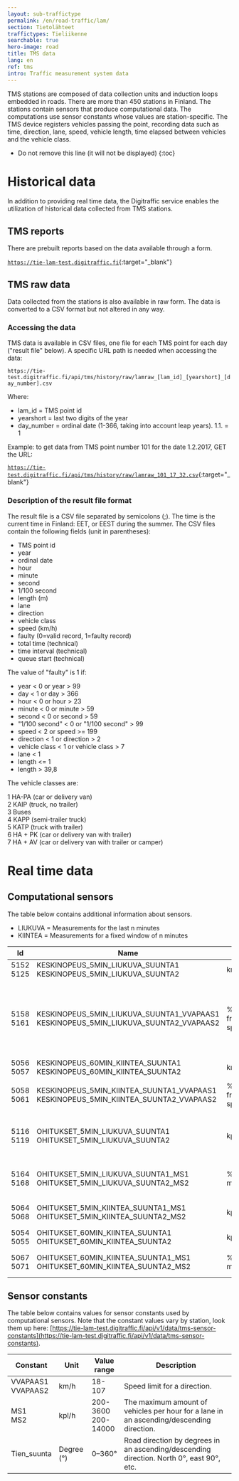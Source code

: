 ```yaml
---
layout: sub-traffictype
permalink: /en/road-traffic/lam/
section: Tietolähteet
traffictypes: Tieliikenne
searchable: true
hero-image: road
title: TMS data
lang: en
ref: tms
intro: Traffic measurement system data
---
```


TMS stations are composed of data collection units and induction loops embedded in roads. There are more than 450 stations in Finland. The stations contain sensors that produce computational data. The computations use sensor constants whose values are station-specific. The TMS device registers vehicles passing the point, recording data such as time, direction, lane, speed, vehicle length, time elapsed between vehicles and the vehicle class.

* Do not remove this line (it will not be displayed)
{:toc}

# Historical data

In addition to providing real time data, the Digitraffic service enables the utilization of historical data collected from TMS stations.

## TMS reports

There are prebuilt reports based on the data available through a form.

[```https://tie-lam-test.digitraffic.fi```](https://tie-lam-test.digitraffic.fi){:target="_blank"}

## TMS raw data

Data collected from the stations is also available in raw form. The data is converted to a CSV format but not altered in any way.

### Accessing the data

TMS data is available in CSV files, one file for each TMS point for each day ("result file" below). A specific URL path is needed when accessing the data:

```https://tie-test.digitraffic.fi/api/tms/history/raw/lamraw_[lam_id]_[yearshort]_[day_number].csv```

Where:

- lam_id = TMS point id
- yearshort = last two digits of the year
- day_number = ordinal date (1-366, taking into account leap years). 1.1. = 1

Example: to get data from TMS point number 101 for the date 1.2.2017, GET the URL:

[```https://tie-test.digitraffic.fi/api/tms/history/raw/lamraw_101_17_32.csv```](https://tie-test.digitraffic.fi/api/tms/history/raw/lamraw_101_17_32.csv){:target="_blank"}

### Description of the result file format

The result file is a CSV file separated by semicolons (;). The time is the current time in Finland: EET, or EEST during the summer. The CSV files contain the following fields (unit in parentheses):

- TMS point id
- year
- ordinal date
- hour
- minute
- second
- 1/100 second
- length (m)
- lane
- direction
- vehicle class
- speed (km/h)
- faulty (0=valid record, 1=faulty record)
- total time (technical)
- time interval (technical)
- queue start (technical)

The value of "faulty" is 1 if:

- year < 0 or year > 99
- day < 1 or day > 366
- hour < 0 or hour > 23
- minute < 0 or minute > 59
- second < 0 or second > 59
- "1/100 second" < 0 or "1/100 second" > 99
- speed < 2 or speed >= 199
- direction < 1 or direction > 2
- vehicle class < 1 or vehicle class > 7
- lane < 1
- length <= 1
- length > 39,8

The vehicle classes are:

1 HA-PA (car or delivery van)\
2 KAIP (truck, no trailer)\
3 Buses\
4 KAPP (semi-trailer truck)\
5 KATP (truck with trailer)\
6 HA + PK (car or delivery van with trailer)\
7 HA + AV (car or delivery van with trailer or camper)

# Real time data

## Computational sensors
The table below contains additional information about sensors.

* LIUKUVA = Measurements for the last n minutes
* KIINTEA = Measurements for a fixed window of n minutes 

| Id | Name | Unit | Description
| --- | --- | --- | ---
| 5152<br>5125 | KESKINOPEUS_5MIN_LIUKUVA_SUUNTA1  KESKINOPEUS_5MIN_LIUKUVA_SUUNTA2 | km/h | The average speed for the last five minutes.
| 5158<br>5161 | KESKINOPEUS_5MIN_LIUKUVA_SUUNTA1_VVAPAAS1  KESKINOPEUS_5MIN_LIUKUVA_SUUNTA2_VVAPAAS2 | % of the free flow speed | The average speed percentage of the road free flow speed for the last five minutes.<br><code>Value descriptions:<br>0 – 10 Stationary<br>10 – 25 Queuing<br>25 – 75 Slow<br>75 – 90 Platooning<br>90 – 100 Fluent</code>
| 5056<br>5057 | KESKINOPEUS_60MIN_KIINTEA_SUUNTA1  KESKINOPEUS_60MIN_KIINTEA_SUUNTA2 | km/h | The average speed for a given 60 minute period.
| 5058<br>5061 | KESKINOPEUS_5MIN_KIINTEA_SUUNTA1_VVAPAAS1  KESKINOPEUS_5MIN_KIINTEA_SUUNTA2_VVAPAAS2 |  % of the free flow speed | The average speed percentage of the road free flow speed for a given 5 minute period.<br><code>Value descriptions: see above KESKINOPEUS_5MIN_LIUKUVA_SUUNTA1_VVAPAAS1.</code>
| 5116<br>5119 | OHITUKSET_5MIN_LIUKUVA_SUUNTA1  OHITUKSET_5MIN_LIUKUVA_SUUNTA2 | kpl/h | Vehicles passed from the last 5 minutes extrapolated to one hour. I.e. how many vehicles would pass during one hour if the rate of passes was the same as during the last five minutes.
| 5164<br>5168 | OHITUKSET_5MIN_LIUKUVA_SUUNTA1_MS1  OHITUKSET_5MIN_LIUKUVA_SUUNTA2_MS2 | % of the maximum | Percentage of vehicles passed during the last 5 minutes (extrapolated to one hour) from the maximum amount of vehicles per hour (MS1/MS2).
| 5064<br>5068 | OHITUKSET_5MIN_KIINTEA_SUUNTA1_MS1  OHITUKSET_5MIN_KIINTEA_SUUNTA2_MS2 | kpl/h | Percentage of vehicles passed during a given 5 minute window from the maximum amount of vehicles per hour (MS1/MS2)
| 5054<br>5055 | OHITUKSET_60MIN_KIINTEA_SUUNTA1 OHITUKSET_60MIN_KIINTEA_SUUNTA2 | kpl/h | Vehicle passes in a given 60 minute window.
| 5067<br>5071 | OHITUKSET_60MIN_KIINTEA_SUUNTA1_MS1  OHITUKSET_60MIN_KIINTEA_SUUNTA2_MS2 | % of the maximum | Percentage of vehicles passed during a given 60 minute window from the maximum amount of vehicles per hour (MS1/MS2).

## Sensor constants
The table below contains values for sensor constants used by computational sensors. Note that the constant values vary by station, look them up here: [https://tie-lam-test.digitraffic.fi/api/v1/data/tms-sensor-constants](https://tie-lam-test.digitraffic.fi/api/v1/data/tms-sensor-constants).

| Constant | Unit | Value range | Description
| --- | --- | --- | ---
| VVAPAAS1<br>VVAPAAS2 | km/h | 18-107 | Speed limit for a direction.
| MS1<br>MS2 | kpl/h | 200-3600<br>200-14000 | The maximum amount of vehicles per hour for a lane in an ascending/descending direction.
| Tien_suunta | Degree (°) | 0–360° | Road direction by degrees in an ascending/descending direction. North 0°, east 90°, etc.
